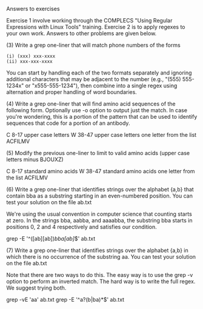 Answers to exercises

Exercise 1 involve working through the COMPLECS "Using Regular
Expressions with Linux Tools" training. Exercise 2 is to apply regexes
to your own work. Answers to other problems are given below.

(3) Write a grep one-liner that will match phone numbers of the forms

    (i) (xxx) xxx-xxxx
    (ii) xxx-xxx-xxxx

You can start by handling each of the two formats separately and
ignoring additional characters that may be adjacent to the number
(e.g., "(555) 555-1234x" or "x555-555-1234"), then combine into a
single regex using alternation and proper handling of word boundaries.

(4) Write a grep one-liner that will find amino acid sequences of the
following form. Optionally use -o option to output just the match. In
case you're wondering, this is a portion of the pattern that can be
used to identify sequences that code for a portion of an antibody.

C
8-17 upper case letters
W
38-47 upper case letters
one letter from the list ACFILMV

(5) Modify the previous one-liner to limit to valid amino acids (upper
case letters minus BJOUXZ)

C
8-17 standard amino acids
W
38-47 standard amino acids
one letter from the list ACFILMV


(6) Write a grep one-liner that identifies strings over the alphabet
{a,b} that contain bba as a substring starting in an even-numbered
position. You can test your solution on the file ab.txt

We're using the usual convention in computer science that counting
starts at zero. In the strings bba, aabba, and aaaabba, the substring
bba starts in positions 0, 2 and 4 respectively and satisfies our
condition.

grep -E '^([ab][ab])*bba[ab]*$' ab.txt

(7) Write a grep one-liner that identifies strings over the alphabet
{a,b} in which there is no occurrence of the substring aa. You can
test your solution on the file ab.txt

Note that there are two ways to do this. The easy way is to use the
grep -v option to perform an inverted match. The hard way is to write
the full regex. We suggest trying both.

grep -vE 'aa'  ab.txt
grep -E '^a?(b|ba)*$' ab.txt


